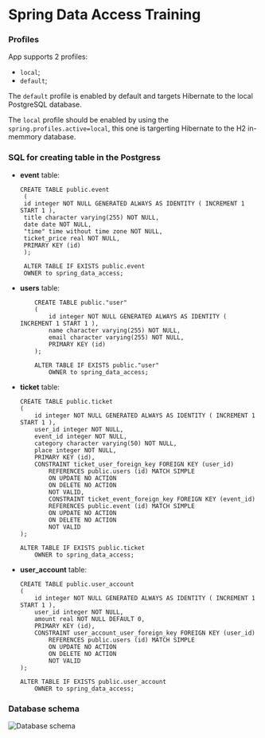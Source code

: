 # <h>Spring Data Access Training<h>

### Profiles

App supports 2 profiles:
  - `local`;
  - `default`;

The `default` profile is enabled by default and targets Hibernate to the local PostgreSQL database.

The `local` profile should be enabled by using the `spring.profiles.active=local`, this one is targerting Hibernate to the H2 in-memmory database.

### SQL for creating table in the Postgress
- <b>event</b> table:
  
    ```
  CREATE TABLE public.event
     (
     id integer NOT NULL GENERATED ALWAYS AS IDENTITY ( INCREMENT 1 START 1 ),
     title character varying(255) NOT NULL,
     date date NOT NULL,
     "time" time without time zone NOT NULL,
     ticket_price real NOT NULL,
     PRIMARY KEY (id)
     );

     ALTER TABLE IF EXISTS public.event
     OWNER to spring_data_access;
  ```
- <b>users</b> table:

    ```
        CREATE TABLE public."user"
        (
            id integer NOT NULL GENERATED ALWAYS AS IDENTITY ( INCREMENT 1 START 1 ),
            name character varying(255) NOT NULL,
            email character varying(255) NOT NULL,
            PRIMARY KEY (id)
        );

        ALTER TABLE IF EXISTS public."user"
            OWNER to spring_data_access;

- <b>ticket</b> table:

    ```
    CREATE TABLE public.ticket
    (
        id integer NOT NULL GENERATED ALWAYS AS IDENTITY ( INCREMENT 1 START 1 ),
        user_id integer NOT NULL,
        event_id integer NOT NULL,
        category character varying(50) NOT NULL,
        place integer NOT NULL,
        PRIMARY KEY (id),
        CONSTRAINT ticket_user_foreign_key FOREIGN KEY (user_id)
            REFERENCES public.users (id) MATCH SIMPLE
            ON UPDATE NO ACTION
            ON DELETE NO ACTION
            NOT VALID,
            CONSTRAINT ticket_event_foreign_key FOREIGN KEY (event_id)
            REFERENCES public.event (id) MATCH SIMPLE
            ON UPDATE NO ACTION
            ON DELETE NO ACTION
            NOT VALID
    );

    ALTER TABLE IF EXISTS public.ticket
        OWNER to spring_data_access;
    ```

- <b>user_account</b> table:
    ```
    CREATE TABLE public.user_account
    (
        id integer NOT NULL GENERATED ALWAYS AS IDENTITY ( INCREMENT 1 START 1 ),
        user_id integer NOT NULL,
        amount real NOT NULL DEFAULT 0,
        PRIMARY KEY (id),
        CONSTRAINT user_account_user_foreign_key FOREIGN KEY (user_id)
            REFERENCES public.users (id) MATCH SIMPLE
            ON UPDATE NO ACTION
            ON DELETE NO ACTION
            NOT VALID
    );

    ALTER TABLE IF EXISTS public.user_account
        OWNER to spring_data_access;
    ```

### Database schema

![Database schema](/images/db-schema.png)
